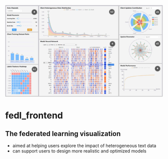 
<img src="./doc/images/ChinaVis_2023.jpg" alt="icon"/>

# fedl_frontend

## The federated learning visualization

- aimed at helping users explore the impact of heterogeneous text data
- can support users to design  more realistic and optimized models